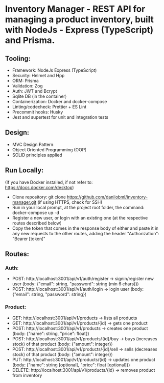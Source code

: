# Inventory Manager - REST API for managing a product inventory, built with NodeJs - Express (TypeScript) and Prisma.

## Tooling:

- Framework: NodeJs Express (TypeScript)
- Security: Helmet and Hpp
- ORM: Prisma
- Validation: Zog
- Auth: JWT and Bcrypt
- Sqlite DB (in the container)
- Containerization: Docker and docker-compose
- Linting/codecheck: Prettier + ES Lint
- Precommit hooks: Husky
- Jest and supertest for unit and integration tests

## Design:

- MVC Design Pattern
- Object Oriented Programming (OOP)
- SOLID principles applied

## Run Locally:

(If you have Docker installed, if not refer to: https://docs.docker.com/desktop)

- Clone repository: git clone https://github.com/danilobml/inventory-manager.git (if using HTTPS, check for SSH)
- Run in your local prompt, at the project root folder, the command: docker-compose up -d
- Register a new user, or login with an existing one (at the respective routes described below)
- Copy the token that comes in the response body of either and paste it in any new requests to the other routes, adding the header "Authorization": "Bearer [token]"

## Routes:

### Auth:

- POST: http://localhost:3001/api/v1/auth/register -> signin/register new user (body: {"email": string, "password": string (min 6 chars)})
- POST: http://localhost:3001/api/v1/auth/login -> login user (body: {"email": string, "password": string})

### Product:

- GET: http://localhost:3001/api/v1/products -> lists all products
- GET: http://localhost:3001/api/v1/products/{id} -> gets one product
- POST: http://localhost:3001/api/v1/products -> creates one product (body: {"name": string, "price": float})
- POST: http://localhost:3001/api/v1/products/{id}/buy -> buys (increases stock) of that product (body: {"amount": integer})
- POST: http://localhost:3001/api/v1/products/{id}/sell -> sells (decreases stock) of that product (body: {"amount": integer})
- PUT: http://localhost:3001/api/v1/products/{id} -> updates one product (body: {"name": string [optional], "price": float [optional]})
- DELETE: http://localhost:3001/api/v1/products/{id} -> removes product from inventory
